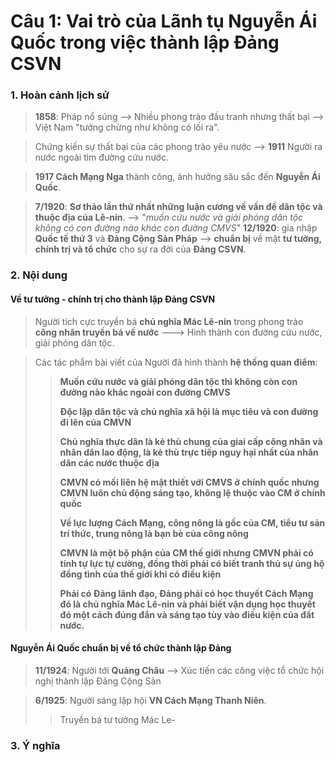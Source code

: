 # Câu 1: Vai trò của Lãnh tụ Nguyễn Ái Quốc trong việc thành lập Đảng CSVN
### 1. Hoàn cảnh lịch sử 
> **1858**: Pháp nổ súng --> Nhiều phong trào đấu tranh nhưng thất bại --> Việt Nam "tưởng chừng như không có lối ra".

>Chứng kiến sự thất bại của các phong trào yêu nước --> **1911** Người ra nước ngoài tìm đường cứu nước.

>**1917 Cách Mạng Nga** thành công, ảnh hưởng sâu sắc đến **Nguyễn Ái Quốc**.

>**7/1920**: **Sơ thảo lần thứ nhất những luận cương về vấn đề dân tộc và thuộc địa của Lê-nin**. --> "*muốn cứu nước và giải phóng dân tộc không có con đường nào khác con đường CMVS*" **12/1920**: gia nhập **Quốc tế thứ 3** và **Đảng Cộng Sản Pháp** --> **chuẩn bị** về mặt **tư tưởng, chính trị và tổ chức** cho sự ra đời của **Đảng CSVN**.

### 2. Nội dung
#### Về tư tưởng - chính trị cho thành lập Đảng CSVN
>Người tích cực truyền bá **chủ nghĩa Mác Lê-nin** trong phong trào **công nhân truyền bá về nước** ---> Hình thành con đường cứu nước, giải phóng dân tộc.

>Các tác phẩm bài viết của Người đã hình thành **hệ thống quan điểm**:
>>**Muốn cứu nước và giải phóng dân tộc thì không còn con đường nào khác ngoài con đường CMVS**
>>
>>**Độc lập dân tộc và chủ nghĩa xã hội là mục tiêu và con đường đi lên của CMVN**
>>
>>**Chủ nghĩa thực dân là kẻ thù chung của giai cấp công nhân và nhân dân lao động, là kẻ thù trực tiếp nguy hại nhất của nhân dân các nước thuộc địa**
>>
>>**CMVN có mối liên hệ mật thiết với CMVS ở chính quốc nhưng CMVN luôn chủ động sáng tạo, không lệ thuộc vào CM ở chính quốc**
>>
>>**Về lực lượng Cách Mạng, công nông là gốc của CM, tiểu tư sản trí thức, trung nông là bạn bè của công nông**
>>
>>**CMVN là một bộ phận của CM thế giới nhưng CMVN phải có tính tự lực tự cường, đồng thời phải có biết tranh thủ sự ủng hộ đồng tình của thế giới khi có điều kiện**
>>
>>**Phải có Đảng lãnh đạo, Đảng phải có học thuyết Cách Mạng đó là chủ nghĩa Mác Lê-nin và phải biết vận dụng học thuyết đó một cách đúng đắn và sáng tạo tùy vào điều kiện của đất nước.**

#### Nguyễn Ái Quốc chuẩn bị về tổ chức thành lập Đảng
>**11/1924**: Người tới **Quảng Châu** --> Xúc tiến các công việc tổ chức hội nghị thành lập Đảng Cộng Sản

>**6/1925**: Người sáng lập hội **VN Cách Mạng Thanh Niên**.
>>Truyền bá tư tưởng Mác Le-
### 3. Ý nghĩa
